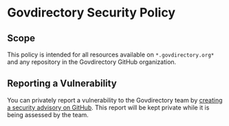 # Govdirectory Security Policy

## Scope

This policy is intended for all resources available on `*.govdirectory.org*` and any repository in the Govdirectory GitHub organization.

## Reporting a Vulnerability

You can privately report a vulnerability to the Govdirectory team by [creating a security advisory on GitHub](https://github.com/govdirectory/website/security). This report will be kept private while it is being assessed by the team.

